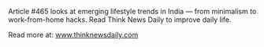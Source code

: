 Article #465 looks at emerging lifestyle trends in India — from minimalism to work-from-home hacks. Read Think News Daily to improve daily life.

Read more at: www.thinknewsdaily.com